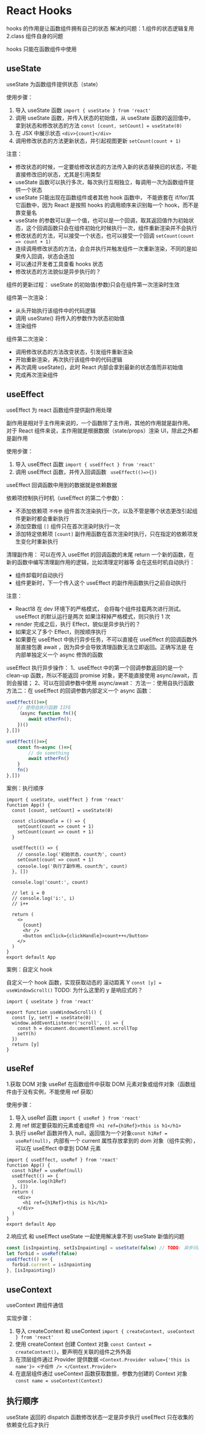 # React Hooks

hooks 的作用是让函数组件拥有自己的状态
解决的问题：1.组件的状态逻辑复用 2.class 组件自身的问题

hooks 只能在函数组件中使用

## useState

useState 为函数组件提供状态（state）

使用步骤：

1. 导入 useState 函数 `import { useState } from 'react'`
2. 调用 useState 函数，并传入状态的初始值，从 useState 函数的返回值中，拿到状态和修改状态的方法 `const [count, setCount] = useState(0)`
3. 在 JSX 中展示状态 `<div>{count}</div>`
4. 调用修改状态的方法更新状态，并引起视图更新 `setCount(count + 1)`

注意：

- 修改状态的时候，一定要给修改状态的方法传入新的状态替换旧的状态，不能直接修改旧的状态，尤其是引用类型
- useState 函数可以执行多次，每次执行互相独立，每调用一次为函数组件提供一个状态
- useState 只能出现在函数组件或者其他 hook 函数中， 不能嵌套在 if/for/其它函数中，因为 React 是按照 hooks 的调用顺序来识别每一个 hook，而不是靠变量名
- useState 的参数可以是一个值，也可以是一个回调，取其返回值作为初始状态，这个回调函数只会在组件初始化时候执行一次，组件重新渲染并不会执行
- 修改状态的方法，可以接受一个状态，也可以接受一个回调 `setCount(count => count + 1)`
- 连续调用修改状态的方法，会合并执行并触发组件一次重新渲染，不同的是如果传入回调，状态会迭加
- 可以通过开发者工具查看 hooks 状态
- 修改状态的方法貌似是异步执行的？

组件的更新过程：
useState 的初始值(参数)只会在组件第一次渲染时生效

组件第一次渲染：

- 从头开始执行该组件中的代码逻辑
- 调用 useState() 将传入的参数作为状态初始值
- 渲染组件

组件第二次渲染：

- 调用修改状态的方法改变状态，引发组件重新渲染
- 开始重新渲染，再次执行该组件中的代码逻辑
- 再次调用 useState()，此时 React 内部会拿到最新的状态值而非初始值
- 完成再次渲染组件

## useEffect

useEffect 为 react 函数组件提供副作用处理

副作用是相对于主作用来说的，一个函数除了主作用，其他的作用就是副作用。
对于 React 组件来说，主作用就是根据数据（state/props）渲染 UI，除此之外都是副作用

使用步骤：

1. 导入 useEffect 函数 `import { useEffect } from 'react'`
2. 调用 useEffect 函数，并传入回调函数 ` useEffect(()=>{})`

useEffect 回调函数中用到的数据就是依赖数据

依赖项控制执行时机（useEffect 的第二个参数）：

- 不添加依赖项 `不传参`
  组件首次渲染执行一次，以及不管是哪个状态更改引起组件更新时都会重新执行
- 添加空数组 `[]`
  组件只在首次渲染时执行一次
- 添加特定依赖项 `[count]`
  副作用函数在首次渲染时执行，只在指定的依赖项发生变化时重新执行

清理副作用：
可以在传入 useEffet 的回调函数的末尾 return 一个新的函数，在新的函数中编写清理副作用的逻辑，比如清理定时器等
会在这些时机自动执行：

- 组件卸载时自动执行
- 组件更新时，下一个传入这个 useEffect 的副作用函数执行之前自动执行

注意：

- React18 在 dev 环境下的严格模式， 会将每个组件挂载两次进行测试。useEffect 的默认运行是两次
  如果注释掉严格模式，则只执行 1 次
- render 完成之后，执行 Effect，貌似是异步执行的？
- 如果定义了多个 Effect，则按顺序执行
- 如果要在 useEffect 中执行异步任务，不可以直接在 useEffect 的回调函数外层直接包裹 await ，因为异步会导致清理函数无法立即返回。正确写法是 在内部单独定义一个 async 修饰的函数

useEffect 执行异步操作：
1、useEffect 中的第一个回调参数返回的是一个 clean-up 函数，所以不能返回 promise 对象，更不能直接使用 async/await，否则会报错；
2、可以在回调参数中使用 async/await：
方法一：使用自执行函数
方法二：在 useEffect 的回调参数内部定义一个 async 函数：

```ts
useEffect(()=>{
	// 使用自执行函数 IIFE
	（async function fn(){
		await otherFn();
	})()
},[])

useEffect(()=>{
	const fn=async ()=>{
		// do something
		await otherFn()
	}
	fn()
},[])
```

案例：执行顺序

```tsx
import { useState, useEffect } from 'react'
function App() {
  const [count, setCount] = useState(0)

  const clickHandle = () => {
    setCount(count => count + 1)
    setCount(count => count + 1)
  }

  useEffect(() => {
    // console.log('初始状态，count为', count)
    setCount(count => count + 1)
    console.log('执行了副作用，count为', count)
  }, [])

  console.log('count:', count)

  // let i = 0
  // console.log('i:', i)
  // i++

  return (
    <>
      {count}
      <hr />
      <button onClick={clickHandle}>count++</button>
    </>
  )
}
export default App
```

案例：自定义 hook

自定义一个 hook 函数，实现获取动态的 滚动距离 Y `const [y] = useWindowScroll()`
TODO: 为什么这里的 y 是响应式的？

```tsx
import { useState } from 'react'

export function useWindowScroll() {
  const [y, setY] = useState(0)
  window.addEventListener('scroll', () => {
    const h = document.documentElement.scrollTop
    setY(h)
  })
  return [y]
}
```

## useRef

1.获取 DOM 对象
useRef 在函数组件中获取 DOM 元素对象或组件对象（函数组件由于没有实例，不能使用 ref 获取）

使用步骤：

1. 导入 useRef 函数 `import { useRef } from 'react'`
2. 用 ref 绑定要获取的元素或者组件 `<h1 ref={h1Ref}>this is h1</h1>`
3. 执行 useRef 函数并传入 null，返回值为一个对象`const h1Ref = useRef(null)`，内部有一个 current 属性存放拿到的 dom 对象（组件实例），可以在 useEffect 中拿到 DOM 元素

```tsx {3,9}
import { useEffect, useRef } from 'react'
function App() {
  const h1Ref = useRef(null)
  useEffect(() => {
    console.log(h1Ref)
  }, [])
  return (
    <div>
      <h1 ref={h1Ref}>this is h1</h1>
    </div>
  )
}
export default App
```

2.响应式
和 useEffect useState 一起使用解决拿不到 useState 新值的问题

```ts
const [isInpainting, setIsInpainting] = useState(false) // TODO: 异步问题
let forbid = useRef(false)
useEffect(() => {
  forbid.current = isInpainting
}, [isInpainting])
```

## useContext

useContext 跨组件通信

实现步骤：

1. 导入 createContext 和 useContext `import { createContext, useContext } from 'react'`
2. 使用 createContext 创建 Context 对象 `const Context = createContext()`，要声明在关联的组件之外外面
3. 在顶层组件通过 Provider 提供数据 `<Context.Provider value={'this is name'}> <子组件 /> </Context.Provider> `
4. 在底层组件通过 useContext 函数获取数据，参数为创建的 Context 对象 `const name = useContext(Context)`

## 执行顺序

useState 返回的 dispatch 函数修改状态一定是异步执行
useEffect 只在收集的依赖变化后才执行
